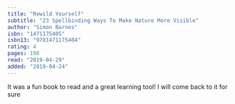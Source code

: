 ```yaml
---
title: "Rewild Yourself"
subtitle: "23 Spellbinding Ways To Make Nature More Visible"
author: "Simon Barnes"
isbn: "1471175405"
isbn13: "9781471175404"
rating: 4
pages: 198
read: "2019-04-29"
added: "2019-04-24"
---
```

It was a fun book to read and a great learning tool! I will come back to it for sure
